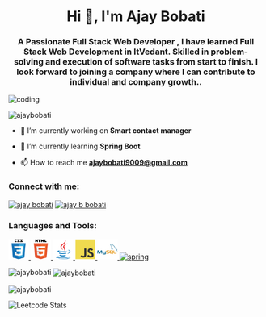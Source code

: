 
<h1 align="center">Hi 👋, I'm Ajay Bobati</h1>
<h3 align="center">A Passionate Full Stack Web Developer , I have learned Full Stack Web Development in ItVedant. Skilled in problem- solving and execution of software tasks from start to finish. I look forward to joining a company where I can contribute to individual and company growth..</h3>

<img aligh="right" alt="coding" width="400" src="https://user-images.githubusercontent.com/55389276/140866485-8fb1c876-9a8f-4d6a-98dc-08c4981eaf70.gif">



<p align="left"> <img src="https://komarev.com/ghpvc/?username=ajaybobati&label=Profile%20views&color=0e75b6&style=flat" alt="ajaybobati" /> </p>

- 🔭 I’m currently working on **Smart contact manager**

- 🌱 I’m currently learning **Spring Boot**

- 📫 How to reach me **ajaybobati9009@gmail.com**

<h3 align="left">Connect with me:</h3>
<p align="left">
<a href="https://linkedin.com/in/ajay bobati" target="blank"><img align="center" src="https://raw.githubusercontent.com/rahuldkjain/github-profile-readme-generator/master/src/images/icons/Social/linked-in-alt.svg" alt="ajay bobati" height="30" width="40" /></a>
<a href="https://www.leetcode.com/ajay b bobati" target="blank"><img align="center" src="https://raw.githubusercontent.com/rahuldkjain/github-profile-readme-generator/master/src/images/icons/Social/leet-code.svg" alt="ajay b bobati" height="30" width="40" /></a>
</p>

<h3 align="left">Languages and Tools:</h3>
<p align="left"> <a href="https://www.w3schools.com/css/" target="_blank" rel="noreferrer"> <img src="https://raw.githubusercontent.com/devicons/devicon/master/icons/css3/css3-original-wordmark.svg" alt="css3" width="40" height="40"/> </a> <a href="https://www.w3.org/html/" target="_blank" rel="noreferrer"> <img src="https://raw.githubusercontent.com/devicons/devicon/master/icons/html5/html5-original-wordmark.svg" alt="html5" width="40" height="40"/> </a> <a href="https://www.java.com" target="_blank" rel="noreferrer"> <img src="https://raw.githubusercontent.com/devicons/devicon/master/icons/java/java-original.svg" alt="java" width="40" height="40"/> </a> <a href="https://developer.mozilla.org/en-US/docs/Web/JavaScript" target="_blank" rel="noreferrer"> <img src="https://raw.githubusercontent.com/devicons/devicon/master/icons/javascript/javascript-original.svg" alt="javascript" width="40" height="40"/> </a> <a href="https://www.mysql.com/" target="_blank" rel="noreferrer"> <img src="https://raw.githubusercontent.com/devicons/devicon/master/icons/mysql/mysql-original-wordmark.svg" alt="mysql" width="40" height="40"/> </a> <a href="https://spring.io/" target="_blank" rel="noreferrer"> <img src="https://www.vectorlogo.zone/logos/springio/springio-icon.svg" alt="spring" width="40" height="40"/> </a> </p>

<p><img align="left" src="https://github-readme-stats.vercel.app/api/top-langs?username=ajaybobati&show_icons=true&locale=en&layout=compact" alt="ajaybobati" /></p>

<p>&nbsp;<img align="center" src="https://github-readme-stats.vercel.app/api?username=ajaybobati&show_icons=true&locale=en" alt="ajaybobati" /></p>

<p><img align="center" src="https://github-readme-streak-stats.herokuapp.com/?user=ajaybobati&" alt="ajaybobati" /></p>

![Leetcode Stats](https://leetcard.jacoblin.cool/ajaybbobti?ext=heatmap)
